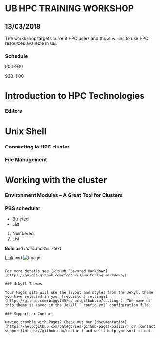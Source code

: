 # UB HPC TRAINING WORKSHOP
## 13/03/2018
The workkshop targets current HPC users and those willing to use HPC resources available in UB.

### Schedule
900-930

930-1100 

# Introduction to HPC Technologies
### Editors
# Unix Shell
### Connecting to HPC cluster
### File Management

# Working with the cluster
 ### Environment Modules – A Great Tool for Clusters
 ### PBS scheduler

- Bulleted
- List

1. Numbered
2. List

**Bold** and _Italic_ and `Code` text

[Link](url) and ![Image](src)
```

For more details see [GitHub Flavored Markdown](https://guides.github.com/features/mastering-markdown/).

### Jekyll Themes

Your Pages site will use the layout and styles from the Jekyll theme you have selected in your [repository settings](https://github.com/biggy745/ubhpc.github.io/settings). The name of this theme is saved in the Jekyll `_config.yml` configuration file.

### Support or Contact

Having trouble with Pages? Check out our [documentation](https://help.github.com/categories/github-pages-basics/) or [contact support](https://github.com/contact) and we’ll help you sort it out.

